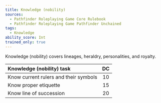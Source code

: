```yaml
---
title: Knowledge (nobility)
sources:
  - Pathfinder Roleplaying Game Core Rulebook
  - Pathfinder Roleplaying Game Pathfinder Unchained
tags:
  - Knowledge
ability_score: Int
trained_only: true
---
```


Knowledge (nobility) covers lineages, heraldry, personalities, and royalty.

| Knowledge (nobility) task             | DC |
|:--------------------------------------|:--:|
| Know current rulers and their symbols | 10 |
| Know proper etiquette                 | 15 |
| Know line of succession               | 20 |
